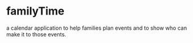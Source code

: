 # familyTime
a calendar application to help families plan events and to show who can make it to those events.
